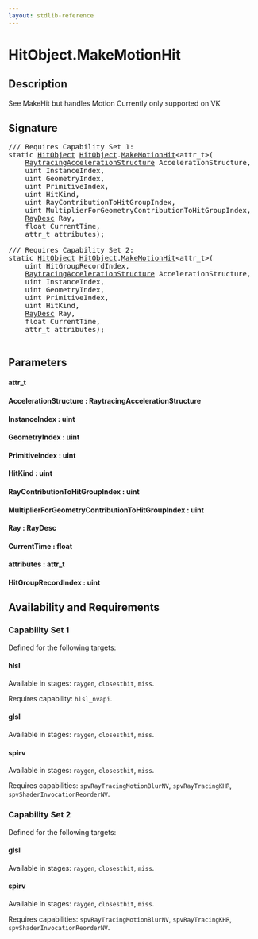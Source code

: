 ```yaml
---
layout: stdlib-reference
---
```


# HitObject\.MakeMotionHit

## Description

See MakeHit but handles Motion
Currently only supported on VK




## Signature 

<pre>
/// Requires Capability Set 1:
<span class='code_keyword'>static</span> <a href="/stdlib-reference/types/HitObject/index" class="code_type">HitObject</a> <a href="/stdlib-reference/types/HitObject/index" class="code_type">HitObject</a>.<a href="/stdlib-reference/types/HitObject/MakeMotionHit">MakeMotionHit</a>&lt;attr_t&gt;(
    <a href="/stdlib-reference/types/RaytracingAccelerationStructure/index" class="code_type">RaytracingAccelerationStructure</a> <span class='code_param'>AccelerationStructure</span>,
    <span class="code_keyword">uint</span> <span class='code_param'>InstanceIndex</span>,
    <span class="code_keyword">uint</span> <span class='code_param'>GeometryIndex</span>,
    <span class="code_keyword">uint</span> <span class='code_param'>PrimitiveIndex</span>,
    <span class="code_keyword">uint</span> <span class='code_param'>HitKind</span>,
    <span class="code_keyword">uint</span> <span class='code_param'>RayContributionToHitGroupIndex</span>,
    <span class="code_keyword">uint</span> <span class='code_param'>MultiplierForGeometryContributionToHitGroupIndex</span>,
    <a href="/stdlib-reference/types/RayDesc/index" class="code_type">RayDesc</a> <span class='code_param'>Ray</span>,
    <span class="code_keyword">float</span> <span class='code_param'>CurrentTime</span>,
    attr_t <span class='code_param'>attributes</span>);

/// Requires Capability Set 2:
<span class='code_keyword'>static</span> <a href="/stdlib-reference/types/HitObject/index" class="code_type">HitObject</a> <a href="/stdlib-reference/types/HitObject/index" class="code_type">HitObject</a>.<a href="/stdlib-reference/types/HitObject/MakeMotionHit">MakeMotionHit</a>&lt;attr_t&gt;(
    <span class="code_keyword">uint</span> <span class='code_param'>HitGroupRecordIndex</span>,
    <a href="/stdlib-reference/types/RaytracingAccelerationStructure/index" class="code_type">RaytracingAccelerationStructure</a> <span class='code_param'>AccelerationStructure</span>,
    <span class="code_keyword">uint</span> <span class='code_param'>InstanceIndex</span>,
    <span class="code_keyword">uint</span> <span class='code_param'>GeometryIndex</span>,
    <span class="code_keyword">uint</span> <span class='code_param'>PrimitiveIndex</span>,
    <span class="code_keyword">uint</span> <span class='code_param'>HitKind</span>,
    <a href="/stdlib-reference/types/RayDesc/index" class="code_type">RayDesc</a> <span class='code_param'>Ray</span>,
    <span class="code_keyword">float</span> <span class='code_param'>CurrentTime</span>,
    attr_t <span class='code_param'>attributes</span>);

</pre>

## Parameters

#### attr\_t
#### AccelerationStructure : RaytracingAccelerationStructure
#### InstanceIndex : uint
#### GeometryIndex : uint
#### PrimitiveIndex : uint
#### HitKind : uint
#### RayContributionToHitGroupIndex : uint
#### MultiplierForGeometryContributionToHitGroupIndex : uint
#### Ray : RayDesc
#### CurrentTime : float
#### attributes : attr\_t
#### HitGroupRecordIndex : uint

## Availability and Requirements

### Capability Set 1

Defined for the following targets:

#### hlsl
Available in stages: `raygen`, `closesthit`, `miss`.

Requires capability: `hlsl_nvapi`.
#### glsl
Available in stages: `raygen`, `closesthit`, `miss`.

#### spirv
Available in stages: `raygen`, `closesthit`, `miss`.

Requires capabilities: `spvRayTracingMotionBlurNV`, `spvRayTracingKHR`, `spvShaderInvocationReorderNV`.

### Capability Set 2

Defined for the following targets:

#### glsl
Available in stages: `raygen`, `closesthit`, `miss`.

#### spirv
Available in stages: `raygen`, `closesthit`, `miss`.

Requires capabilities: `spvRayTracingMotionBlurNV`, `spvRayTracingKHR`, `spvShaderInvocationReorderNV`.


